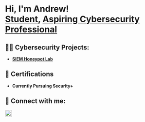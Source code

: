 <h1>Hi, I'm Andrew! <br/><a href="https://github.com/andrewstelly">Student</a>, <a href="https://www.linkedin.com/in/andrewstelly/">Aspiring Cybersecurity Professional</a></h1>

<h2>👨‍💻 Cybersecurity Projects:</h2>

- <b>[SIEM Honeypot Lab](https://github.com/andrewstelly/SIEM-Lab)</b>

<h2>📄 Certifications</h2>

- <b>Currently Pursuing Security+ </b>
  
<h2> 🤳 Connect with me:</h2>


[<img align="left" alt="AndrewStelly | LinkedIn" width="22px" src="https://cdn.jsdelivr.net/npm/simple-icons@v3/icons/linkedin.svg" />][linkedin]

[linkedin]: https://linkedin.com/in/andrewstelly

<!--
**joshmadakor1/joshmadakor1** is a ✨ _special_ ✨ repository because its `README.md` (this file) appears on your GitHub profile.

Here are some ideas to get you started:

- 🔭 I’m currently working on ...
- 🌱 I’m currently learning ...
- 👯 I’m looking to collaborate on ...
- 🤔 I’m looking for help with ...
- 💬 Ask me about ...
- 📫 How to reach me: ...
- 😄 Pronouns: ...
- ⚡ Fun fact: ...
-->

